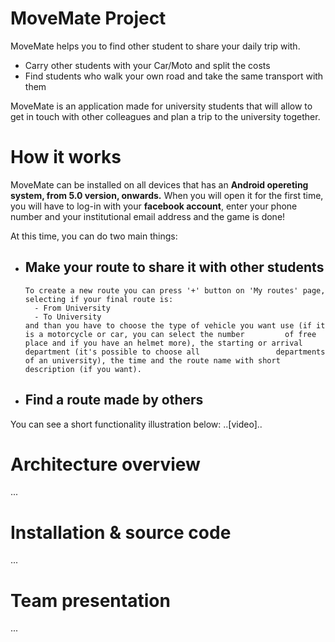 # MoveMate Project

MoveMate helps you to find other student to share your daily trip with.
* Carry other students with your Car/Moto and split the costs
* Find students who walk your own road and take the same transport with them

MoveMate is an application made for university students that will allow to get in touch with other colleagues and plan a trip to the university together.

# How it works

MoveMate can be installed on all devices that has an **Android opereting system, from 5.0 version, onwards.**
When you will open it for the first time, you will have to log-in with your **facebook account**, enter your phone number and your institutional email address and the game is done!

At this time, you can do two main things:
* ## Make your route to share it with other students
      To create a new route you can press '+' button on 'My routes' page, selecting if your final route is:
        - From University
        - To University
      and than you have to choose the type of vehicle you want use (if it is a motorcycle or car, you can select the number         of free place and if you have an helmet more), the starting or arrival department (it's possible to choose all                 departments of an university), the time and the route name with short description (if you want).
* ## Find a route made by others

You can see a short functionality illustration below:
..[video]..

# Architecture overview
...

# Installation & source code
...

# Team presentation
...
